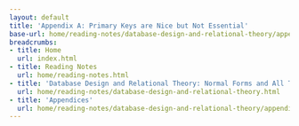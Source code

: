 ```yaml
---
layout: default
title: 'Appendix A: Primary Keys are Nice but Not Essential'
base-url: home/reading-notes/database-design-and-relational-theory/appendices/appendix-a-primary-keys-are-nice-but-not-essential.html
breadcrumbs:
- title: Home
  url: index.html
- title: Reading Notes
  url: home/reading-notes.html
- title: 'Database Design and Relational Theory: Normal Forms and All That Jazz'
  url: home/reading-notes/database-design-and-relational-theory.html
- title: 'Appendices'
  url: home/reading-notes/database-design-and-relational-theory/appendices.html
---
```

